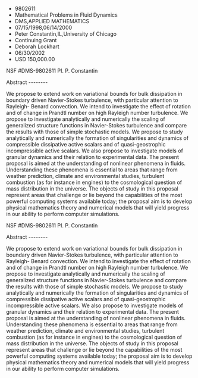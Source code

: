
* 9802611
* Mathematical Problems in Fluid Dynamics
* DMS,APPLIED MATHEMATICS
* 07/15/1998,06/14/2000
* Peter Constantin,IL,University of Chicago
* Continuing Grant
* Deborah Lockhart
* 06/30/2002
* USD 150,000.00

NSF #DMS-9802611 PI. P. Constantin

Abstract --------

We propose to extend work on variational bounds for bulk dissipation in
boundary driven Navier-Stokes turbulence, with particular attention to Rayleigh-
Benard convection. We intend to investigate the effect of rotation and of change
in Prandtl number on high Rayleigh number turbulence. We propose to investigate
analytically and numerically the scaling of generalized structure functions in
Navier-Stokes turbulence and compare the results with those of simple stochastic
models. We propose to study analytically and numerically the formation of
singularities and dynamics of compressible dissipative active scalars and of
quasi-geostrophic incompressible active scalars. We also propose to investigate
models of granular dynamics and their relation to experimental data. The present
proposal is aimed at the understanding of nonlinear phenomena in fluids.
Understanding these phenomena is essential to areas that range from weather
prediction, climate and environmental studies, turbulent combustion (as for
instance in engines) to the cosmological question of mass distribution in the
universe. The objects of study in this proposal represent areas that challenge
or lie beyond the capabilities of the most powerful computing systems available
today; the proposal aim is to develop physical mathematics theory and numerical
models that will yield progress in our ability to perform computer simulations.

NSF #DMS-9802611 PI. P. Constantin

Abstract --------

We propose to extend work on variational bounds for bulk dissipation in
boundary driven Navier-Stokes turbulence, with particular attention to Rayleigh-
Benard convection. We intend to investigate the effect of rotation and of change
in Prandtl number on high Rayleigh number turbulence. We propose to investigate
analytically and numerically the scaling of generalized structure functions in
Navier-Stokes turbulence and compare the results with those of simple stochastic
models. We propose to study analytically and numerically the formation of
singularities and dynamics of compressible dissipative active scalars and of
quasi-geostrophic incompressible active scalars. We also propose to investigate
models of granular dynamics and their relation to experimental data. The present
proposal is aimed at the understanding of nonlinear phenomena in fluids.
Understanding these phenomena is essential to areas that range from weather
prediction, climate and environmental studies, turbulent combustion (as for
instance in engines) to the cosmological question of mass distribution in the
universe. The objects of study in this proposal represent areas that challenge
or lie beyond the capabilities of the most powerful computing systems available
today; the proposal aim is to develop physical mathematics theory and numerical
models that will yield progress in our ability to perform computer simulations.


